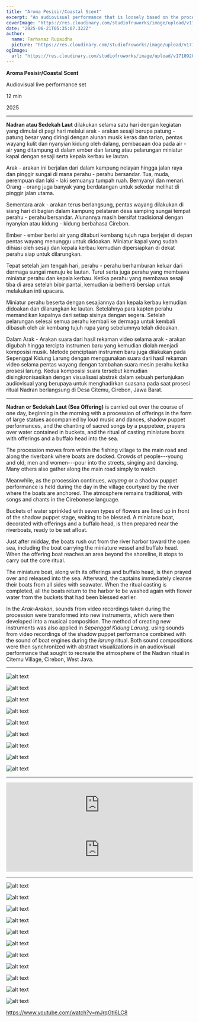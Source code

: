 ```yaml
---
title: "Aroma Pesisir/Coastal Scent"
excerpt: "An audiovisual performance that is loosely based on the procession of Nadran in Cirebon, West Java, Indonesia."
coverImage: "https://res.cloudinary.com/studiofruworks/image/upload/v1750523771/jackplan-user/x4autz2yzjrchu3h1cvd.png"
date: "2025-06-21T05:35:07.322Z"
author:
  name: Farhanaz Rupaidha
  picture: "https://res.cloudinary.com/studiofruworks/image/upload/v1710832241/jackplan-user/e6fmykbxfqftmylyldhg.jpg"
ogImage:
  url: "https://res.cloudinary.com/studiofruworks/image/upload/v1710920420/jackplan-user/bdl8jghrq7mk3epp85fg.jpg"
---
```

**Aroma Pesisir/Coastal Scent**


Audiovisual live performance set

12 min

2025

* * * * *

**Nadran atau Sedekah Laut** dilakukan selama satu hari dengan kegiatan yang dimulai di pagi hari melalui arak - arakan sesaji berupa patung - patung besar yang diringi dengan alunan musik keras dan tarian, pentas wayang kulit dan nyanyian kidung oleh dalang, pembacaan doa pada air - air yang ditampung di dalam ember dan larung atau pelarungan miniatur kapal dengan sesaji serta kepala kerbau ke lautan.

Arak - arakan ini berjalan dari dalam kampung nelayan hingga jalan raya dan pinggir sungai di mana perahu - perahu bersandar. Tua, muda, perempuan dan laki - laki semuanya tumpah ruah. Bernyanyi dan menari. Orang - orang juga banyak yang berdatangan untuk sekedar melihat di pinggir jalan utama.

Sementara arak - arakan terus berlangsung, pentas wayang dilakukan di siang hari di bagian dalam kampung pelataran desa samping sungai tempat perahu - perahu bersandar. Alunannya masih bersifat tradisional dengan nyanyian atau kidung - kidung berbahasa Cirebon.

Ember - ember berisi air yang ditaburi kembang tujuh rupa berjejer di depan pentas wayang menunggu untuk didoakan. Miniatur kapal yang sudah dihiasi oleh sesaji dan kepala kerbau kemudian dipersiapkan di dekat perahu siap untuk dilarungkan.

Tepat setelah jam tengah hari, perahu - perahu berhamburan keluar dari dermaga sungai menuju ke lautan. Turut serta juga perahu yang membawa miniatur perahu dan kepala kerbau. Ketika perahu yang membawa sesaji tiba di area setelah bibir pantai, kemudian ia berhenti bersiap untuk melakukan inti upacara.

Miniatur perahu beserta dengan sesajiannya dan kepala kerbau kemudian didoakan dan dilarungkan ke lautan. Setelahnya para kapten perahu memandikan kapalnya dari setiap sisinya dengan segera. Setelah pelarungan selesai semua perahu kembali ke dermaga untuk kembali dibasuh oleh air kembang tujuh rupa yang sebelumnya telah didoakan.

Dalam Arak - Arakan suara dari hasil rekaman video selama arak - arakan digubah hingga tercipta instrumen baru yang kemudian diolah menjadi komposisi musik. Metode penciptaan instrumen baru juga dilakukan pada Sepenggal Kidung Larung dengan menggunakan suara dari hasil rekaman video selama pentas wayang dengan tambahan suara mesin perahu ketika prosesi larung. Kedua komposisi suara tersebut kemudian disingkronisasikan dengan visualisasi abstrak dalam sebuah pertunjukan audiovisual yang berupaya untuk menghadirkan suasana pada saat prosesi ritual Nadran berlangsung di Desa Citemu, Cirebon, Jawa Barat.

------

**Nadran or Sedekah Laut (Sea Offering)** is carried out over the course of one day, beginning in the morning with a procession of offerings in the form of large statues accompanied by loud music and dances, shadow puppet performances, and the chanting of sacred songs by a puppeteer, prayers over water contained in buckets, and the ritual of casting miniature boats with offerings and a buffalo head into the sea.

The procession moves from within the fishing village to the main road and along the riverbank where boats are docked. Crowds of people---young and old, men and women---pour into the streets, singing and dancing. Many others also gather along the main road simply to watch.

Meanwhile, as the procession continues, *wayang* or a shadow puppet performance is held during the day in the village courtyard by the river where the boats are anchored. The atmosphere remains traditional, with songs and chants in the Cirebonese language.

Buckets of water sprinkled with seven types of flowers are lined up in front of the shadow puppet stage, waiting to be blessed. A miniature boat, decorated with offerings and a buffalo head, is then prepared near the riverboats, ready to be set afloat.

Just after midday, the boats rush out from the river harbor toward the open sea, including the boat carrying the miniature vessel and buffalo head. When the offering boat reaches an area beyond the shoreline, it stops to carry out the core ritual.

The miniature boat, along with its offerings and buffalo head, is then prayed over and released into the sea. Afterward, the captains immediately cleanse their boats from all sides with seawater. When the ritual casting is completed, all the boats return to the harbor to be washed again with flower water from the buckets that had been blessed earlier.

In the *Arak-Arakan*, sounds from video recordings taken during the procession were transformed into new instruments, which were then developed into a musical composition. The method of creating new instruments was also applied in *Sepenggal Kidung Larung*, using sounds from video recordings of the shadow puppet performance combined with the sound of boat engines during the *larung* ritual. Both sound compositions were then synchronized with abstract visualizations in an audiovisual performance that sought to recreate the atmosphere of the Nadran ritual in Citemu Village, Cirebon, West Java.



* * * * *

![alt text](https://res.cloudinary.com/studiofruworks/image/upload/v1750523767/jackplan-user/e6mpjrjn3fsohdcmwnsg.png)

![alt text](https://res.cloudinary.com/studiofruworks/image/upload/v1750523769/jackplan-user/rqvyqczezwbfpnlurtyo.png)

![alt text](https://res.cloudinary.com/studiofruworks/image/upload/v1750523765/jackplan-user/blc4edl8hzpvpyhl7gtg.png)

![alt text](https://res.cloudinary.com/studiofruworks/image/upload/v1750523772/jackplan-user/tn6wcwyyh1sakdzxropm.png)

![alt text](https://res.cloudinary.com/studiofruworks/image/upload/v1750523771/jackplan-user/s2j7opup87sclz0oipm2.png)

![alt text](https://res.cloudinary.com/studiofruworks/image/upload/v1750523771/jackplan-user/kn6ag03gybzjl9wfuvvv.png)

![alt text](https://res.cloudinary.com/studiofruworks/image/upload/v1750523771/jackplan-user/vojzm9zrndafp0rziiyo.png)

![alt text](https://res.cloudinary.com/studiofruworks/image/upload/v1750523769/jackplan-user/hfdoplfzniycz4aj73uh.png)

![alt text](https://res.cloudinary.com/studiofruworks/image/upload/v1750523769/jackplan-user/z40tek8ffr23oidhzbvt.png)

-----

<iframe style="border: 0; width: 100%; height: 120px;" src="https://bandcamp.com/EmbeddedPlayer/track=1809421896/size=large/bgcol=ffffff/linkcol=0687f5/tracklist=false/artwork=small/transparent=true/" seamless><a href="https://farhanazrupaidha.bandcamp.com/track/arak-arakan">Arak - Arakan by Farhanaz Rupaidha</a></iframe>

<iframe style="border: 0; width: 100%; height: 120px;" src="https://bandcamp.com/EmbeddedPlayer/track=3085410820/size=large/bgcol=ffffff/linkcol=0687f5/tracklist=false/artwork=small/transparent=true/" seamless><a href="https://farhanazrupaidha.bandcamp.com/track/sepenggal-kidung-larung">Sepenggal Kidung Larung by Farhanaz Rupaidha</a></iframe>

-----

![alt text](https://res.cloudinary.com/studiofruworks/image/upload/v1750503269/jackplan-user/okjelkeybgfiayl1h3cu.jpg)

![alt text](https://res.cloudinary.com/studiofruworks/image/upload/v1750503283/jackplan-user/k8sgdeavceunemrlfdio.jpg)

![alt text](https://res.cloudinary.com/studiofruworks/image/upload/v1750503268/jackplan-user/hipk1io8vnbo0treiq5g.jpg)

![alt text](https://res.cloudinary.com/studiofruworks/image/upload/v1750503255/jackplan-user/csnbluji5kcstxtnfvqg.jpg)

![alt text](https://res.cloudinary.com/studiofruworks/image/upload/v1750503276/jackplan-user/it8nckv8fllll8lcuud8.jpg)

![alt text](https://res.cloudinary.com/studiofruworks/image/upload/v1750503265/jackplan-user/nhuqpmsmcbvrpoe7e7vw.jpg)

![alt text](https://res.cloudinary.com/studiofruworks/image/upload/v1750503262/jackplan-user/ea3ayoidqlgm6ahsxpuv.jpg)

![alt text](https://res.cloudinary.com/studiofruworks/image/upload/v1750503281/jackplan-user/hsxmfurr1o1eglz1tmzv.jpg)

![alt text](https://res.cloudinary.com/studiofruworks/image/upload/v1750503277/jackplan-user/pzmbxjol2gnefdejcmvh.jpg)

![alt text](https://res.cloudinary.com/studiofruworks/image/upload/v1750503266/jackplan-user/lo5wlsqjicpgjshvaldm.jpg)

![alt text](https://res.cloudinary.com/studiofruworks/image/upload/v1750503285/jackplan-user/essendtgkclhhuqrfs1i.jpg)

https://www.youtube.com/watch?v=mJrqGtl6LC8
